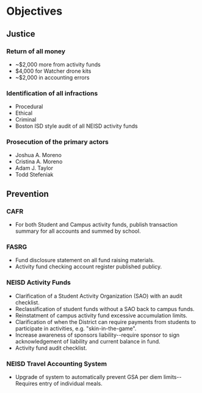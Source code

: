 # Objectives

## Justice

### Return of all money
* ~$2,000 more from activity funds 
*  $4,000 for Watcher drone kits 
* ~$2,000 in accounting errors 
  
### Identification of all infractions
*  Procedural 
*  Ethical 
*  Criminal 
*  Boston ISD style audit of all NEISD activity funds 
  
### Prosecution of the primary actors
*  Joshua A. Moreno 
*  Cristina A. Moreno 
*  Adam J. Taylor 
*  Todd Stefeniak
  
## Prevention

### CAFR
* For both Student and Campus activity funds, publish transaction summary for all accounts and summed by school.

### FASRG
* Fund disclosure statement on all fund raising materials.
* Activity fund checking account register published publicy.

### NEISD Activity Funds 
* Clarification of a Student Activity Organization (SAO) with an audit checklist.
* Reclassification of student funds without a SAO back to campus funds.
* Reinstatment of campus activity fund excessive accumulation limits.
* Clarification of when the District can require payments from students to participate in activities, e.g. "skin-in-the-game".
* Increase awareness of sponsors liability--require sponsor to sign acknowledgement of liability and current balance in fund.
* Activity fund audit checklist.

### NEISD Travel Accounting System
* Upgrade of system to automatically prevent GSA per diem limits--Requires entry of individual meals.

